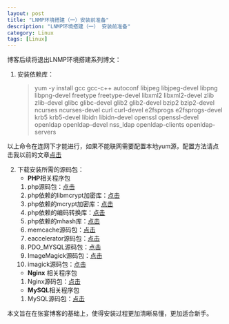 ```yaml
---
layout: post  
title: "LNMP环境搭建（一）安装前准备"  
description: "LNMP环境搭建（一） 安装前准备"  
category: Linux
tags: [Linux]  
---
```


博客后续将退出LNMP环境搭建系列博文：

1. 安装依赖库：  
	>yum -y install gcc gcc-c++ autoconf libjpeg libjpeg-devel libpng libpng-devel freetype freetype-devel libxml2 libxml2-devel zlib zlib-devel glibc glibc-devel glib2 glib2-devel bzip2 bzip2-devel ncurses ncurses-devel curl curl-devel e2fsprogs e2fsprogs-devel krb5 krb5-devel libidn libidn-devel openssl openssl-devel openldap openldap-devel nss_ldap openldap-clients openldap-servers

	
 以上命令在连网下才能进行，如果不能联网需要配置本地yum源，配置方法请点击我以前的文章[点击](http://petrie.Github.com/Linux/2012/09/18/Linux-yum-iso/)

2. 下载安装所需的源码包：  
	- **PHP**相关程序包  
	1. php源码包：[点击](http://www.php.net/get/php-5.4.8.tar.gz/from/hk2.php.net/mirror)    
	2. php依赖的libmcrypt加密库：[点击](http://downloads.sourceforge.net/mcrypt/libmcrypt-2.5.8.tar.gz?modtime=1171868460&big_mirror=0)   
	2. php依赖的mcrypt加密库：[点击](http://downloads.sourceforge.net/mcrypt/mcrypt-2.6.8.tar.gz?modtime=1194463373&big_mirror=0)  
	3. php依赖的编码转换库：[点击](http://ftp.gnu.org/pub/gnu/libiconv/libiconv-1.13.1.tar.gz)    
	4. php依赖的mhash库：[点击](http://downloads.sourceforge.net/mhash/mhash-0.9.9.9.tar.gz?modtime=1175740843&big_mirror=0)  
    4. memcache源码包：[点击](http://pecl.php.net/get/memcache-2.2.5.tgz)  
	4. eaccelerator源码包：[点击](http://bart.eaccelerator.net/source/0.9.6.1/eaccelerator-0.9.6.1.tar.bz2)  
	4. PDO_MYSQL源码包：[点击](http://pecl.php.net/get/PDO_MYSQL-1.0.2.tgz)  
	4. ImageMagick源码包：[点击](http://blog.s135.com/soft/Linux/nginx_php/imagick/ImageMagick.tar.gz)  
	4. imagick源码包：[点击](http://pecl.php.net/get/imagick-2.3.0.tgz)  
    - **Nginx** 相关程序包   
	1. Nginx源码包：[点击](http://nginx.org/download/nginx-1.2.4.tar.gz)    
    - **MySQL**相关程序包   
	1. MySQL源码包：[点击](http://www.Mysql.com/get/Downloads/MySQL-5.5/Mysql-5.5.28.tar.gz/from/http://cdn.Mysql.com/)  

本文旨在在张宴博客的基础上，使得安装过程更加清晰易懂，更加适合新手。


